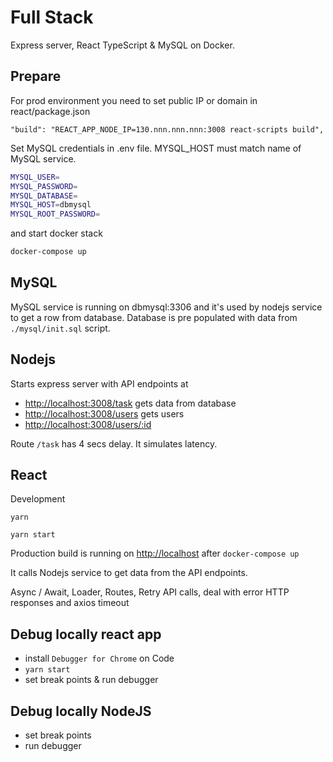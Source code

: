 # Full Stack

Express server, React TypeScript & MySQL on Docker. 

## Prepare

For prod environment you need to set public IP or domain in react/package.json

```
"build": "REACT_APP_NODE_IP=130.nnn.nnn.nnn:3008 react-scripts build",
```

Set MySQL credentials in .env file. MYSQL_HOST must match name of MySQL service.

```sh
MYSQL_USER=
MYSQL_PASSWORD=
MYSQL_DATABASE=
MYSQL_HOST=dbmysql
MYSQL_ROOT_PASSWORD=
```

and start docker stack

```sh
docker-compose up 
```

## MySQL

MySQL service is running on dbmysql:3306 and it's used by nodejs service to get a row from database. Database is pre populated with data from `./mysql/init.sql` script.

## Nodejs

Starts express server with API endpoints at 
- <http://localhost:3008/task> gets data from database
- <http://localhost:3008/users> gets users
- <http://localhost:3008/users/:id>

Route `/task` has 4 secs delay. It simulates latency.

## React

Development

`yarn`

`yarn start`

Production build is running on <http://localhost> after `docker-compose up` 

It calls Nodejs service to get data from the API endpoints.

Async / Await, Loader, Routes, Retry API calls, deal with error HTTP responses and axios timeout

## Debug locally react app

- install `Debugger for Chrome` on Code
- `yarn start`
- set break points & run debugger

## Debug locally NodeJS

- set break points
- run debugger
